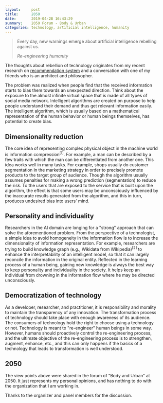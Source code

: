 ```yaml
---
layout:     post
title:      2050 
date:       2019-04-28 16:43:29
summary:    2050 Forum - Body & Urban
categories: technology, artificial intelligence, humanity
---
```


<blockquote>
  <p>Every day, new warnings emerge about artificial intelligence rebelling against us.</p>
  <footer><cite title="Re-engineering humanity">Re-engineering humanity</cite></footer>
</blockquote>

The thoughts about rebellion of technology originates from my recent research on [recommendation system](https://en.wikipedia.org/wiki/Recommender_system) and a conversation with one of my friends who is an architect and philosopher.  

The problem was realized when people find that the received information starts to bias them towards an unexpected direction. Think about the exposure to the almost infinite virtual space that is made of all types of social media network. Intelligent algorithms are created on purpose to help people understand their demand and thus get relevant information easily. The intelligent algorithm, which is usually based on a mathematical representation of the human behavior or human beings themselves, has potential to create bias.

## Dimensionality reduction 

The core idea of representing complex physical object in the machine world is information compression<sup>[1]</sup>. For example, a man can be described by a few traits with which the man can be differentiated from another one. This idea works well in many tasks. For example, shops usually do customer segmentation in the marketing strategy in order to precisely promote products to the target group of audience. Though the algorithm usually assumes penalties for making a wrong prediction (segmentation) to reduce the risk. To the users that are exposed to the service that is built upon the algorithm, the effect is that some users may be unconsciously influenced by the inaccurate results generated from the algorithm, and this in turn, produces undesired bias into users' mind. 

## Personality and individuality

Researchers in the AI domain are longing for a "strong" approach that can solve the aforementioned problem. From the perspective of a technologist, a simple idea to avoid homogeneity in the information flow is to increase the dimensionality of information representation. For example, researchers are trying to build knowledge graph (e.g., Wikidata from Wikipedia)<sup>[2]</sup> to enhance the interpretability of an intelligent model, so that it can largely reconcile the information in the original entity. Reflected in the learning process of a human being, gaining new knowledge is always the best way to keep personality and individuality in the society. It helps keep an individual from drowning in the information flow where he may be directed unconsciously.

## Democratization of technology

As a developer, researcher, and practitioner, it is responsibility and morality to maintain the transparency of any innovation. The transformation process of technology should take place with enough awareness of its audience. The consumers of technology hold the right to choose using a technology or not. Technology is meant to "re-engineer" human beings in some way. However, humans should proactively control the re-engineering process, and the ultimate objective of the re-engineering process is to strengthen, augment, enhance, etc., and this can only happens if the basics of a technology that leads to transformation is well understood. 

## 2050

The view points above were shared in the forum of "Body and Urban" at 2050. It just represents my personal opinions, and has nothing to do with the organization that I am working in. 

Thanks to the organizer and panel members for the discussion. 